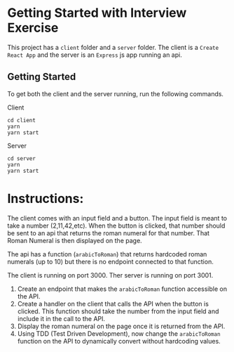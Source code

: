 # Getting Started with Interview Exercise

This project has a `client` folder and a `server` folder. The client is a `Create React App` and the server is an `Express` js app running an api.

## Getting Started

To get both the client and the server running, run the following commands.

Client

```
cd client
yarn
yarn start
```

Server

```
cd server
yarn
yarn start
```

# Instructions:

The client comes with an input field and a button. The input field is meant to take a number (2,11,42,etc). When the button is clicked, that number should be sent to an api that returns the roman numeral for that number. That Roman Numeral is then displayed on the page.

The api has a function (`arabicToRoman`) that returns hardcoded roman numerals (up to 10) but there is no endpoint connected to that function.

The client is running on port 3000. Ther server is running on port 3001.

1. Create an endpoint that makes the `arabicToRoman` function accessible on the API.
2. Create a handler on the client that calls the API when the button is clicked. This function should take the number from the input field and include it in the call to the API.
3. Display the roman numeral on the page once it is returned from the API.
4. Using TDD (Test Driven Development), now change the `arabicToRoman` function on the API to dynamically convert without hardcoding values.
